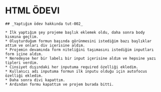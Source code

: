 # HTML ÖDEVI 
    ## _Yaptığım ödev hakkında tut-002_

    * İlk yaptığım şey projeme başlık eklemek oldu, daha sonra body kısmına geçtim.
    * Oluşturduğum formun başında görünmesini istediğim bazı başlıklar attım ve onları div içerisine aldım.
    * Projemin devamında form niteliğini taşımasını istediğim inputları form içine aldım.
    * Neredeyse her bir labelı bir input içerisine aldım ve hepsine yazı tipleri verdim.
    * Cinsiyet dışındaki her inputuma required özelliği ekledim.
    * Kullanıcı adı inputuma formun ilk inputu olduğu için autofocus özelliği ekledim.
    * Daha sonra divi kapattım.
    * Ardından formu kapattım ve projem burada bitti.
